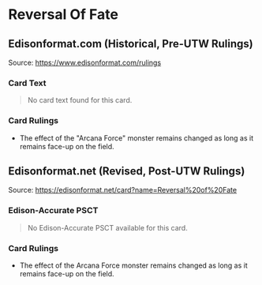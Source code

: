 # Reversal Of Fate

## Edisonformat.com (Historical, Pre-UTW Rulings)

Source: https://www.edisonformat.com/rulings

### Card Text

> No card text found for this card.

### Card Rulings

*   The effect of the "Arcana Force" monster remains changed as long as it remains face-up on the field.

## Edisonformat.net (Revised, Post-UTW Rulings)

Source: https://edisonformat.net/card?name=Reversal%20of%20Fate

### Edison-Accurate PSCT

> No Edison-Accurate PSCT available for this card.

### Card Rulings

*   The effect of the Arcana Force monster remains changed as long as it remains face-up on the field.
            